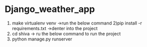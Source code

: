 # Django_weather_app
1) make virtualenv venv
->run the below command
2)pip install -r requirements.txt
->denter into the project 
4) cd shiva
-> ru the below command to run the project
5) python manage.py runserver
